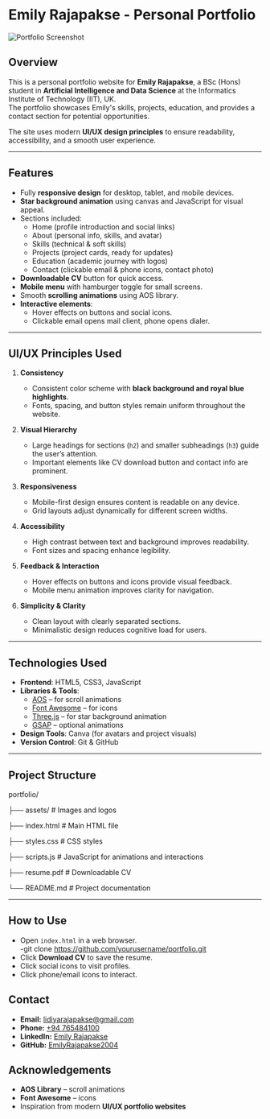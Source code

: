 # Emily Rajapakse - Personal Portfolio

![Portfolio Screenshot](assets/home-screenshot.jpg)

## Overview
This is a personal portfolio website for **Emily Rajapakse**, a BSc (Hons) student in **Artificial Intelligence and Data Science** at the Informatics Institute of Technology (IIT), UK.  
The portfolio showcases Emily's skills, projects, education, and provides a contact section for potential opportunities.  

The site uses modern **UI/UX design principles** to ensure readability, accessibility, and a smooth user experience.  

---

## Features
- Fully **responsive design** for desktop, tablet, and mobile devices.
- **Star background animation** using canvas and JavaScript for visual appeal.
- Sections included:
  - Home (profile introduction and social links)
  - About (personal info, skills, and avatar)
  - Skills (technical & soft skills)
  - Projects (project cards, ready for updates)
  - Education (academic journey with logos)
  - Contact (clickable email & phone icons, contact photo)
- **Downloadable CV** button for quick access.
- **Mobile menu** with hamburger toggle for small screens.
- Smooth **scrolling animations** using AOS library.
- **Interactive elements**:
  - Hover effects on buttons and social icons.
  - Clickable email opens mail client, phone opens dialer.

---

## UI/UX Principles Used

1. **Consistency**
   - Consistent color scheme with **black background and royal blue highlights**.
   - Fonts, spacing, and button styles remain uniform throughout the website.

2. **Visual Hierarchy**
   - Large headings for sections (`h2`) and smaller subheadings (`h3`) guide the user’s attention.
   - Important elements like CV download button and contact info are prominent.

3. **Responsiveness**
   - Mobile-first design ensures content is readable on any device.
   - Grid layouts adjust dynamically for different screen widths.

4. **Accessibility**
   - High contrast between text and background improves readability.
   - Font sizes and spacing enhance legibility.

5. **Feedback & Interaction**
   - Hover effects on buttons and icons provide visual feedback.
   - Mobile menu animation improves clarity for navigation.

6. **Simplicity & Clarity**
   - Clean layout with clearly separated sections.
   - Minimalistic design reduces cognitive load for users.

---

## Technologies Used
- **Frontend**: HTML5, CSS3, JavaScript
- **Libraries & Tools**:
  - [AOS](https://michalsnik.github.io/aos/) – for scroll animations
  - [Font Awesome](https://fontawesome.com/) – for icons
  - [Three.js](https://threejs.org/) – for star background animation
  - [GSAP](https://greensock.com/gsap/) – optional animations
- **Design Tools**: Canva (for avatars and project visuals)
- **Version Control**: Git & GitHub

---

## Project Structure
portfolio/

├── assets/ # Images and logos

├── index.html # Main HTML file

├── styles.css # CSS styles

├── scripts.js # JavaScript for animations and interactions

├── resume.pdf # Downloadable CV

└── README.md # Project documentation


---

## How to Use

- Open `index.html` in a web browser.  
-git clone https://github.com/yourusername/portfolio.git
- Click **Download CV** to save the resume.  
- Click social icons to visit profiles.  
- Click phone/email icons to interact.

## Contact

- **Email:** [lidiyarajapakse@gmail.com](mailto:lidiyarajapakse@gmail.com)  
- **Phone:** [+94 765484100](tel:+94765484100)  
- **LinkedIn:** [Emily Rajapakse](https://www.linkedin.com/in/emily-rajapakse-7422a737a)  
- **GitHub:** [EmilyRajapakse2004](https://github.com/EmilyRajapakse2004)  

## Acknowledgements

- **AOS Library** – scroll animations  
- **Font Awesome** – icons  
- Inspiration from modern **UI/UX portfolio websites**  
